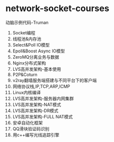 ﻿# network-socket-courses
动脑示例代码-Truman

1. Socket编程  
2. 线程池&内存池  
3. Select&Poll IO模型  
4. Epoll&Boost Async IO模型  
5. ZeroMQ分离业务与数据  
6. Nginx分布式架构  
7. LVS高并发架构-基本使用  
8. P2P&Coturn  
9. v2ray翻墙服务端搭建与不同平台下的客户端  
10. 网络协议栈,IP,TCP,ARP,ICMP  
9. Linux内核编译  
9. LVS高并发架构-服务器内网集群  
9. LVS高并发架构-NAT模式  
9. LVS高并发架构-DR模式  
9. LVS高并发架构-FULL NAT模式  
9. 安卓自动化框架  
9. QQ滑块验证码识别  
9. 用c++编写光线追踪引擎  
